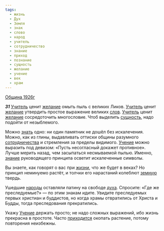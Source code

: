 ```yaml
---
tags:
  - жизнь
  - Дух
  - Земля
  - знак
  - слово
  - народ
  - учитель
  - сотрудничество
  - знание
  - приход
  - познание
  - сущность
  - желание
  - учение
  - век
  - храм
---
```


[Община 1926г](/agni/1926)

___31___
[Учитель](/tag/#учитель) ценит [желание](/tag/#желание) омыть пыль с великих Ликов. [Учитель](/tag/#учитель) ценит [желание](/tag/#желание) утвердить простое выражение великих [слов](/tag/#слово). [Учитель](/tag/#учитель) ценит [желание](/tag/#желание) сосредоточить многословие. Чтоб выделить [сущность](/tag/#сущность), надо подойти от незыблемого.   

Можно [знать](/tag/#познание) одно: ни один памятник не дошёл без искалечения. Можно, как из глины, выдавливать оттиски общины разумного [сотрудничества](/tag/#сотрудничество) и стремления за пределы видимого. [Учение](/tag/#учение) можно выразить под девизом: «Пусть несогласный докажет противное». Лучше мерить назад, чем засыпаться несмываемой пылью. Именно, [знание](/tag/#знание) руководящего принципа осветит искалеченные символы.   

Вы знаете, как говорят о вас при [жизни](/tag/#жизнь), что же будет в веках? Но принцип неминуемо растёт, и толчки его нарастаний колеблют [земную](/tag/#Земля) твердь.   

Ушедшие [народы](/tag/#народ) оставляли патину на свободе [духа](/tag/#Дух). Спросите: «Где же преследуемые?» — по этим знакам идите. Увидите преследуемых первых христиан и буддистов, но когда храмы отвратились от Христа и Будды, тогда преследования прекратились.   

Укажу [Учение](/tag/#учение) держать просто; не надо сложных выражений, ибо жизнь прекрасна в простоте. Часто [приходится](/tag/#приход) окопать растение, потому повторения неизбежны.   

